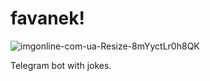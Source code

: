 # favanek!

![imgonline-com-ua-Resize-8mYyctLr0h8QK](https://user-images.githubusercontent.com/96371541/230458217-92ea3746-457c-4d54-a36e-e2acdaa03118.png)

Telegram bot with jokes.
